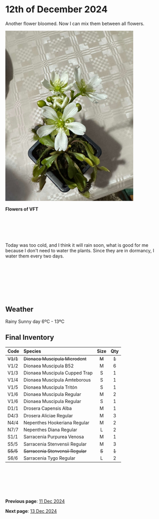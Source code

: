 # 12th of December 2024

Another flower bloomed. Now I can mix them between all flowers.

<img src="../../docs/resource/img/20241212/12122024_1.jpeg" alt="Flowers of VFT" width="400px">

**Flowers of VFT**

<br><br><br><br>


Today was too cold, and I think it will rain soon, what is good for me because I don't need to water the plants. Since they are in dormancy, I water them every two days.


<br><br><br><br>
<br><br>

## Weather

Rainy Sunny day  6ºC - 13ºC


## Final Inventory

| Code  |  Species                           | Size  |  Qty  |
| :---- | :--------------------------------- | :--: | :---: |
| ~~V1/1~~  |  ~~Dionaea Muscipula Microdent~~       | ~~M~~    |   ~~1~~   |
| V1/2  |  Dionaea Muscipula B52             | M    |   6   |
| V1/3  |  Dionaea Muscipula Cupped Trap     | S    |   1   |
| V1/4  |  Dionaea Muscipula Amteborous      | S    |   1   |
| V1/5  |  Dionaea Muscipula Tritón          | S    |   1   |
| V1/6  |  Dionaea Muscipula Regular         | M    |   2   |
| V1/6  |  Dionaea Muscipula Regular         | S    |   1   |
| D1/1  |  Drosera Capensis Alba             | M    |   1   |
| D4/3  |  Drosera Aliciae Regular           | M    |   3   |
| N4/4  |  Nepenthes Hookeriana Regular      | M    |   2   |
| N7/7  |  Nepenthes Diana Regular           | L    |   2   |
| S1/1  |  Sarracenia Purpurea Venosa        | M    |   1   |
| S5/5  |  Sarracenia Stenvensii Regular     | M    |   3   |
| ~~S5/5~~  |  ~~Sarracenia Stenvensii Regular~~     | ~~S~~    |   ~~1~~   |
| S6/6  |  Sarracenia Tygo Regular           | L    |   2   |

<br>
<br>
<br>
<br>
<br>

**Previous page**: <a href="./11_dec_2024">11 Dec 2024</a>

**Next page**: <a href="./13_dec_2024">13 Dec 2024</a>
<br>
<br>
<br>
<br>
<br>
<br>